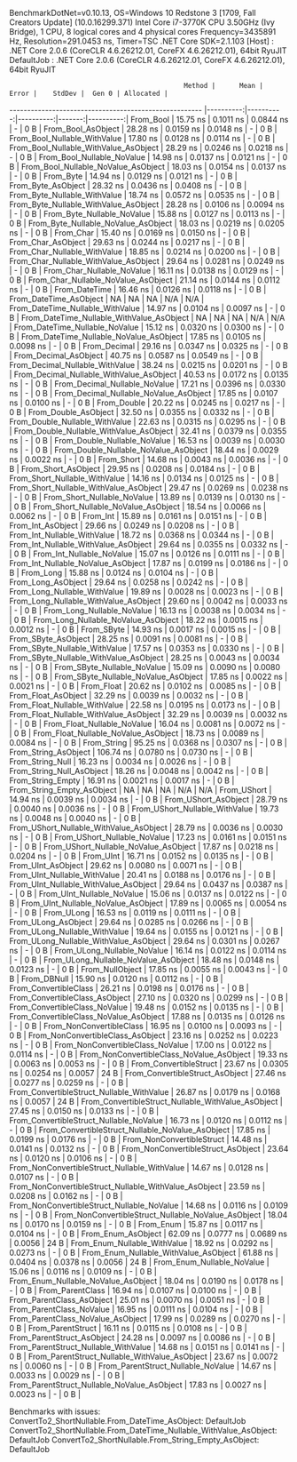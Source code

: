 
BenchmarkDotNet=v0.10.13, OS=Windows 10 Redstone 3 [1709, Fall Creators Update] (10.0.16299.371)
Intel Core i7-3770K CPU 3.50GHz (Ivy Bridge), 1 CPU, 8 logical cores and 4 physical cores
Frequency=3435891 Hz, Resolution=291.0453 ns, Timer=TSC
.NET Core SDK=2.1.103
  [Host]     : .NET Core 2.0.6 (CoreCLR 4.6.26212.01, CoreFX 4.6.26212.01), 64bit RyuJIT
  DefaultJob : .NET Core 2.0.6 (CoreCLR 4.6.26212.01, CoreFX 4.6.26212.01), 64bit RyuJIT


                                                Method |      Mean |     Error |    StdDev |  Gen 0 | Allocated |
------------------------------------------------------ |----------:|----------:|----------:|-------:|----------:|
                                             From_Bool |  15.75 ns | 0.1011 ns | 0.0844 ns |      - |       0 B |
                                    From_Bool_AsObject |  28.28 ns | 0.0159 ns | 0.0148 ns |      - |       0 B |
                          From_Bool_Nullable_WithValue |  17.80 ns | 0.0128 ns | 0.0114 ns |      - |       0 B |
                 From_Bool_Nullable_WithValue_AsObject |  28.29 ns | 0.0246 ns | 0.0218 ns |      - |       0 B |
                            From_Bool_Nullable_NoValue |  14.98 ns | 0.0137 ns | 0.0121 ns |      - |       0 B |
                   From_Bool_Nullable_NoValue_AsObject |  18.03 ns | 0.0154 ns | 0.0137 ns |      - |       0 B |
                                             From_Byte |  14.94 ns | 0.0129 ns | 0.0121 ns |      - |       0 B |
                                    From_Byte_AsObject |  28.32 ns | 0.0436 ns | 0.0408 ns |      - |       0 B |
                          From_Byte_Nullable_WithValue |  18.74 ns | 0.0572 ns | 0.0535 ns |      - |       0 B |
                 From_Byte_Nullable_WithValue_AsObject |  28.28 ns | 0.0106 ns | 0.0094 ns |      - |       0 B |
                            From_Byte_Nullable_NoValue |  15.88 ns | 0.0127 ns | 0.0113 ns |      - |       0 B |
                   From_Byte_Nullable_NoValue_AsObject |  18.03 ns | 0.0219 ns | 0.0205 ns |      - |       0 B |
                                             From_Char |  15.40 ns | 0.0169 ns | 0.0150 ns |      - |       0 B |
                                    From_Char_AsObject |  29.63 ns | 0.0244 ns | 0.0217 ns |      - |       0 B |
                          From_Char_Nullable_WithValue |  18.85 ns | 0.0214 ns | 0.0200 ns |      - |       0 B |
                 From_Char_Nullable_WithValue_AsObject |  29.64 ns | 0.0281 ns | 0.0249 ns |      - |       0 B |
                            From_Char_Nullable_NoValue |  16.11 ns | 0.0138 ns | 0.0129 ns |      - |       0 B |
                   From_Char_Nullable_NoValue_AsObject |  21.14 ns | 0.0144 ns | 0.0112 ns |      - |       0 B |
                                         From_DateTime |  16.46 ns | 0.0126 ns | 0.0118 ns |      - |       0 B |
                                From_DateTime_AsObject |        NA |        NA |        NA |    N/A |       N/A |
                      From_DateTime_Nullable_WithValue |  14.97 ns | 0.0104 ns | 0.0097 ns |      - |       0 B |
             From_DateTime_Nullable_WithValue_AsObject |        NA |        NA |        NA |    N/A |       N/A |
                        From_DateTime_Nullable_NoValue |  15.12 ns | 0.0320 ns | 0.0300 ns |      - |       0 B |
               From_DateTime_Nullable_NoValue_AsObject |  17.85 ns | 0.0105 ns | 0.0098 ns |      - |       0 B |
                                          From_Decimal |  29.16 ns | 0.0347 ns | 0.0325 ns |      - |       0 B |
                                 From_Decimal_AsObject |  40.75 ns | 0.0587 ns | 0.0549 ns |      - |       0 B |
                       From_Decimal_Nullable_WithValue |  38.24 ns | 0.0215 ns | 0.0201 ns |      - |       0 B |
              From_Decimal_Nullable_WithValue_AsObject |  40.53 ns | 0.0172 ns | 0.0135 ns |      - |       0 B |
                         From_Decimal_Nullable_NoValue |  17.21 ns | 0.0396 ns | 0.0330 ns |      - |       0 B |
                From_Decimal_Nullable_NoValue_AsObject |  17.85 ns | 0.0107 ns | 0.0100 ns |      - |       0 B |
                                           From_Double |  20.22 ns | 0.0245 ns | 0.0217 ns |      - |       0 B |
                                  From_Double_AsObject |  32.50 ns | 0.0355 ns | 0.0332 ns |      - |       0 B |
                        From_Double_Nullable_WithValue |  22.63 ns | 0.0315 ns | 0.0295 ns |      - |       0 B |
               From_Double_Nullable_WithValue_AsObject |  32.41 ns | 0.0379 ns | 0.0355 ns |      - |       0 B |
                          From_Double_Nullable_NoValue |  16.53 ns | 0.0039 ns | 0.0030 ns |      - |       0 B |
                 From_Double_Nullable_NoValue_AsObject |  18.44 ns | 0.0029 ns | 0.0022 ns |      - |       0 B |
                                            From_Short |  14.68 ns | 0.0043 ns | 0.0036 ns |      - |       0 B |
                                   From_Short_AsObject |  29.95 ns | 0.0208 ns | 0.0184 ns |      - |       0 B |
                         From_Short_Nullable_WithValue |  14.16 ns | 0.0134 ns | 0.0125 ns |      - |       0 B |
                From_Short_Nullable_WithValue_AsObject |  29.47 ns | 0.0269 ns | 0.0238 ns |      - |       0 B |
                           From_Short_Nullable_NoValue |  13.89 ns | 0.0139 ns | 0.0130 ns |      - |       0 B |
                  From_Short_Nullable_NoValue_AsObject |  18.54 ns | 0.0066 ns | 0.0062 ns |      - |       0 B |
                                              From_Int |  15.89 ns | 0.0161 ns | 0.0151 ns |      - |       0 B |
                                     From_Int_AsObject |  29.66 ns | 0.0249 ns | 0.0208 ns |      - |       0 B |
                           From_Int_Nullable_WithValue |  18.72 ns | 0.0368 ns | 0.0344 ns |      - |       0 B |
                  From_Int_Nullable_WithValue_AsObject |  29.64 ns | 0.0355 ns | 0.0332 ns |      - |       0 B |
                             From_Int_Nullable_NoValue |  15.07 ns | 0.0126 ns | 0.0111 ns |      - |       0 B |
                    From_Int_Nullable_NoValue_AsObject |  17.87 ns | 0.0199 ns | 0.0186 ns |      - |       0 B |
                                             From_Long |  15.88 ns | 0.0124 ns | 0.0104 ns |      - |       0 B |
                                    From_Long_AsObject |  29.64 ns | 0.0258 ns | 0.0242 ns |      - |       0 B |
                          From_Long_Nullable_WithValue |  19.89 ns | 0.0028 ns | 0.0023 ns |      - |       0 B |
                 From_Long_Nullable_WithValue_AsObject |  29.60 ns | 0.0042 ns | 0.0033 ns |      - |       0 B |
                            From_Long_Nullable_NoValue |  16.13 ns | 0.0038 ns | 0.0034 ns |      - |       0 B |
                   From_Long_Nullable_NoValue_AsObject |  18.22 ns | 0.0015 ns | 0.0012 ns |      - |       0 B |
                                            From_SByte |  14.93 ns | 0.0017 ns | 0.0015 ns |      - |       0 B |
                                   From_SByte_AsObject |  28.25 ns | 0.0091 ns | 0.0081 ns |      - |       0 B |
                         From_SByte_Nullable_WithValue |  17.57 ns | 0.0353 ns | 0.0330 ns |      - |       0 B |
                From_SByte_Nullable_WithValue_AsObject |  28.25 ns | 0.0043 ns | 0.0034 ns |      - |       0 B |
                           From_SByte_Nullable_NoValue |  15.09 ns | 0.0090 ns | 0.0080 ns |      - |       0 B |
                  From_SByte_Nullable_NoValue_AsObject |  17.85 ns | 0.0022 ns | 0.0021 ns |      - |       0 B |
                                            From_Float |  20.62 ns | 0.0102 ns | 0.0085 ns |      - |       0 B |
                                   From_Float_AsObject |  32.29 ns | 0.0039 ns | 0.0032 ns |      - |       0 B |
                         From_Float_Nullable_WithValue |  22.58 ns | 0.0195 ns | 0.0173 ns |      - |       0 B |
                From_Float_Nullable_WithValue_AsObject |  32.29 ns | 0.0039 ns | 0.0032 ns |      - |       0 B |
                           From_Float_Nullable_NoValue |  16.04 ns | 0.0081 ns | 0.0072 ns |      - |       0 B |
                  From_Float_Nullable_NoValue_AsObject |  18.73 ns | 0.0089 ns | 0.0084 ns |      - |       0 B |
                                           From_String |  95.25 ns | 0.0368 ns | 0.0307 ns |      - |       0 B |
                                  From_String_AsObject | 106.74 ns | 0.0780 ns | 0.0730 ns |      - |       0 B |
                                      From_String_Null |  16.23 ns | 0.0034 ns | 0.0026 ns |      - |       0 B |
                             From_String_Null_AsObject |  18.26 ns | 0.0048 ns | 0.0042 ns |      - |       0 B |
                                     From_String_Empty |  16.91 ns | 0.0021 ns | 0.0017 ns |      - |       0 B |
                            From_String_Empty_AsObject |        NA |        NA |        NA |    N/A |       N/A |
                                           From_UShort |  14.94 ns | 0.0039 ns | 0.0034 ns |      - |       0 B |
                                  From_UShort_AsObject |  28.79 ns | 0.0040 ns | 0.0036 ns |      - |       0 B |
                        From_UShort_Nullable_WithValue |  19.73 ns | 0.0048 ns | 0.0040 ns |      - |       0 B |
               From_UShort_Nullable_WithValue_AsObject |  28.79 ns | 0.0036 ns | 0.0030 ns |      - |       0 B |
                          From_UShort_Nullable_NoValue |  17.23 ns | 0.0161 ns | 0.0151 ns |      - |       0 B |
                 From_UShort_Nullable_NoValue_AsObject |  17.87 ns | 0.0218 ns | 0.0204 ns |      - |       0 B |
                                             From_UInt |  16.71 ns | 0.0152 ns | 0.0135 ns |      - |       0 B |
                                    From_UInt_AsObject |  29.62 ns | 0.0080 ns | 0.0071 ns |      - |       0 B |
                          From_UInt_Nullable_WithValue |  20.41 ns | 0.0188 ns | 0.0176 ns |      - |       0 B |
                 From_UInt_Nullable_WithValue_AsObject |  29.64 ns | 0.0437 ns | 0.0387 ns |      - |       0 B |
                            From_UInt_Nullable_NoValue |  15.06 ns | 0.0137 ns | 0.0122 ns |      - |       0 B |
                   From_UInt_Nullable_NoValue_AsObject |  17.89 ns | 0.0065 ns | 0.0054 ns |      - |       0 B |
                                            From_ULong |  16.53 ns | 0.0119 ns | 0.0111 ns |      - |       0 B |
                                   From_ULong_AsObject |  29.64 ns | 0.0285 ns | 0.0266 ns |      - |       0 B |
                         From_ULong_Nullable_WithValue |  19.64 ns | 0.0155 ns | 0.0121 ns |      - |       0 B |
                From_ULong_Nullable_WithValue_AsObject |  29.64 ns | 0.0301 ns | 0.0267 ns |      - |       0 B |
                           From_ULong_Nullable_NoValue |  16.14 ns | 0.0122 ns | 0.0114 ns |      - |       0 B |
                  From_ULong_Nullable_NoValue_AsObject |  18.48 ns | 0.0148 ns | 0.0123 ns |      - |       0 B |
                                       From_NullObject |  17.85 ns | 0.0055 ns | 0.0043 ns |      - |       0 B |
                                           From_DBNull |  15.90 ns | 0.0120 ns | 0.0112 ns |      - |       0 B |
                                 From_ConvertibleClass |  26.21 ns | 0.0198 ns | 0.0176 ns |      - |       0 B |
                        From_ConvertibleClass_AsObject |  27.10 ns | 0.0320 ns | 0.0299 ns |      - |       0 B |
                         From_ConvertibleClass_NoValue |  19.48 ns | 0.0152 ns | 0.0135 ns |      - |       0 B |
                From_ConvertibleClass_NoValue_AsObject |  17.88 ns | 0.0135 ns | 0.0126 ns |      - |       0 B |
                              From_NonConvertibleClass |  16.95 ns | 0.0100 ns | 0.0093 ns |      - |       0 B |
                     From_NonConvertibleClass_AsObject |  23.16 ns | 0.0252 ns | 0.0223 ns |      - |       0 B |
                      From_NonConvertibleClass_NoValue |  17.00 ns | 0.0122 ns | 0.0114 ns |      - |       0 B |
             From_NonConvertibleClass_NoValue_AsObject |  19.33 ns | 0.0063 ns | 0.0053 ns |      - |       0 B |
                                From_ConvertibleStruct |  23.67 ns | 0.0305 ns | 0.0254 ns | 0.0057 |      24 B |
                       From_ConvertibleStruct_AsObject |  27.46 ns | 0.0277 ns | 0.0259 ns |      - |       0 B |
             From_ConvertibleStruct_Nullable_WithValue |  26.87 ns | 0.0179 ns | 0.0168 ns | 0.0057 |      24 B |
    From_ConvertibleStruct_Nullable_WithValue_AsObject |  27.45 ns | 0.0150 ns | 0.0133 ns |      - |       0 B |
               From_ConvertibleStruct_Nullable_NoValue |  16.73 ns | 0.0120 ns | 0.0112 ns |      - |       0 B |
      From_ConvertibleStruct_Nullable_NoValue_AsObject |  17.85 ns | 0.0199 ns | 0.0176 ns |      - |       0 B |
                             From_NonConvertibleStruct |  14.48 ns | 0.0141 ns | 0.0132 ns |      - |       0 B |
                    From_NonConvertibleStruct_AsObject |  23.64 ns | 0.0120 ns | 0.0106 ns |      - |       0 B |
          From_NonConvertibleStruct_Nullable_WithValue |  14.67 ns | 0.0128 ns | 0.0107 ns |      - |       0 B |
 From_NonConvertibleStruct_Nullable_WithValue_AsObject |  23.59 ns | 0.0208 ns | 0.0162 ns |      - |       0 B |
            From_NonConvertibleStruct_Nullable_NoValue |  14.68 ns | 0.0116 ns | 0.0109 ns |      - |       0 B |
   From_NonConvertibleStruct_Nullable_NoValue_AsObject |  18.04 ns | 0.0170 ns | 0.0159 ns |      - |       0 B |
                                             From_Enum |  15.87 ns | 0.0117 ns | 0.0104 ns |      - |       0 B |
                                    From_Enum_AsObject |  62.09 ns | 0.0777 ns | 0.0689 ns | 0.0056 |      24 B |
                          From_Enum_Nullable_WithValue |  18.92 ns | 0.0292 ns | 0.0273 ns |      - |       0 B |
                 From_Enum_Nullable_WithValue_AsObject |  61.88 ns | 0.0404 ns | 0.0378 ns | 0.0056 |      24 B |
                            From_Enum_Nullable_NoValue |  15.06 ns | 0.0116 ns | 0.0109 ns |      - |       0 B |
                   From_Enum_Nullable_NoValue_AsObject |  18.04 ns | 0.0190 ns | 0.0178 ns |      - |       0 B |
                                      From_ParentClass |  16.94 ns | 0.0107 ns | 0.0100 ns |      - |       0 B |
                             From_ParentClass_AsObject |  25.01 ns | 0.0070 ns | 0.0051 ns |      - |       0 B |
                              From_ParentClass_NoValue |  16.95 ns | 0.0111 ns | 0.0104 ns |      - |       0 B |
                     From_ParentClass_NoValue_AsObject |  17.99 ns | 0.0289 ns | 0.0270 ns |      - |       0 B |
                                     From_ParentStruct |  16.11 ns | 0.0115 ns | 0.0108 ns |      - |       0 B |
                            From_ParentStruct_AsObject |  24.28 ns | 0.0097 ns | 0.0086 ns |      - |       0 B |
                  From_ParentStruct_Nullable_WithValue |  14.68 ns | 0.0151 ns | 0.0141 ns |      - |       0 B |
         From_ParentStruct_Nullable_WithValue_AsObject |  23.67 ns | 0.0072 ns | 0.0060 ns |      - |       0 B |
                    From_ParentStruct_Nullable_NoValue |  14.67 ns | 0.0033 ns | 0.0029 ns |      - |       0 B |
           From_ParentStruct_Nullable_NoValue_AsObject |  17.83 ns | 0.0027 ns | 0.0023 ns |      - |       0 B |

Benchmarks with issues:
  ConvertTo2_ShortNullable.From_DateTime_AsObject: DefaultJob
  ConvertTo2_ShortNullable.From_DateTime_Nullable_WithValue_AsObject: DefaultJob
  ConvertTo2_ShortNullable.From_String_Empty_AsObject: DefaultJob
